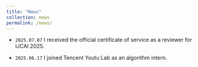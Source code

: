 ```yaml
---
title: "News"
collection: news
permalink: /news/
---
```


- `2025.07.07` I received the official certificate of service as a reviewer for IJCAI 2025.

- `2025.06.17` I joined Tencent Youtu Lab as an algorithm intern.